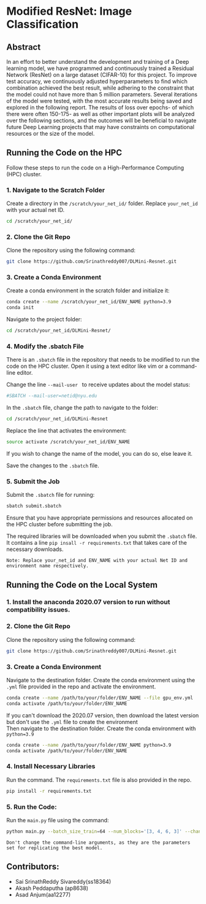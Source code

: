 # Modified ResNet: Image Classification
## Abstract
In an effort to better understand the development and training of a Deep learning model, we have programmed and continuously trained a Residual Network (ResNet) on a large dataset (CIFAR-10) for this project. To improve test accuracy, we continuously adjusted hyperparameters to find which combination achieved the best result, while adhering to the constraint that the model could not have more than 5 million parameters. Several iterations of the model were tested, with the most accurate results being saved and explored in the following report. The results of loss over epochs- of which there were often 150-175- as well as other important plots will be analyzed over the following sections, and the outcomes will be beneficial to navigate future Deep Learning projects that may have constraints on computational resources or the size of the model.
<h2>Running the Code on the HPC</h2> 
Follow these steps to run the code on a High-Performance Computing (HPC) cluster.

### 1. Navigate to the Scratch Folder
Create a directory in the `/scratch/your_net_id/` folder. Replace `your_net_id` with your actual net ID.

```bash
cd /scratch/your_net_id/

```
### 2. Clone the Git Repo
Clone the repository using the following command: 
``` bash
git clone https://github.com/Srinathreddy007/DLMini-Resnet.git
```

### 3. Create a Conda Environment
Create a conda environment in the scratch folder and initialize it:
```bash
conda create --name /scratch/your_net_id/ENV_NAME python=3.9
conda init
```

Navigate to the project folder:
```bash
cd /scratch/your_net_id/DLMini-Resnet/
```
### 4. Modify the .sbatch File
There is an `.sbatch` file in the repository that needs to be modified to run the code on the HPC cluster. Open it using a text editor like vim or a command-line editor.

Change the line `--mail-user ` to receive updates about the model status:
```bash
#SBATCH --mail-user=netid@nyu.edu
```
In the `.sbatch` file, change the path to navigate to the folder:
```bash
cd /scratch/your_net_id/DLMini-Resnet
```
Replace the line that activates the environment:
```bash
source activate /scratch/your_net_id/ENV_NAME
```
If you wish to change the name of the model, you can do so, else leave it.

Save the changes to the  `.sbatch` file.

### 5. Submit the Job
Submit the `.sbatch` file for running:
```bash
sbatch submit.sbatch
```
Ensure that you have appropriate permissions and resources allocated on the HPC cluster before submitting the job.

The required libraries will be downloaded when you submit the `.sbatch` file. It contains a line `pip insall -r requirements.txt` that takes care of the necessary downloads. 

`Note: Replace your_net_id and ENV_NAME with your actual Net ID and environment name respectively.`

## Running the Code on the Local System
### 1. Install the anaconda 2020.07 version to run without compatibility issues. 

### 2. Clone the Git Repo
Clone the repository using the following command: 
``` bash
git clone https://github.com/Srinathreddy007/DLMini-Resnet.git
```
### 3. Create a Conda Environment
Navigate to the destination folder. Create the conda environment using the `.yml` file provided in the repo and activate the environment.
```bash
conda create --name /path/to/your/folder/ENV_NAME --file gpu_env.yml
conda activate /path/to/your/folder/ENV_NAME 
```
If you can't download the 2020.07 version, then download the latest version but don't use the `.yml` file to create the environment </br>
Then navigate to the destination folder. Create the conda environment with `python=3.9`
```bash
conda create --name /path/to/your/folder/ENV_NAME python=3.9
conda activate /path/to/your/folder/ENV_NAME 
```

### 4. Install Necessary Libraries
Run the command. The `requirements.txt` file is also provided in the repo. 
```bash
pip install -r requirements.txt
```

### 5. Run the Code:
Run the `main.py` file using the command:
```bash
python main.py --batch_size_train=64 --num_blocks='[3, 4, 6, 3]' --channel_size='[64, 96, 128, 188]' --he_init=True --epochs=250 --learning_rate=0.01 --weight_decay=5e-04 --model_name=18_he_BN_188
```

 `Don't change the command-line arguments, as they are the parameters set for replicating the best model.`
 ## Contributors:
 <ul>
  <li> Sai SrinathReddy Sivareddy(ss18364)</li>
  <li>Akash Peddaputha (ap8638)</li>
  <li>Asad Anjum(aa12277)</li>
 </ul>







